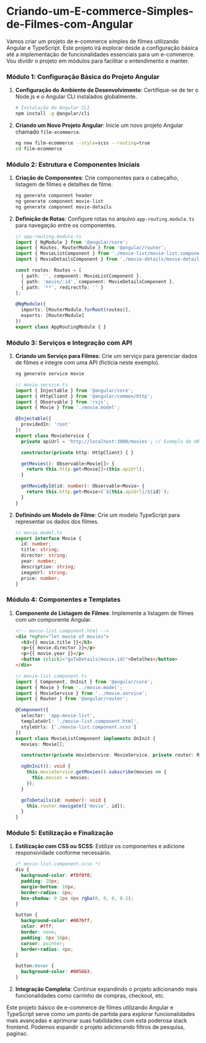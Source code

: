 # Criando-um-E-commerce-Simples-de-Filmes-com-Angular

Vamos criar um projeto de e-commerce simples de filmes utilizando Angular e TypeScript. Este projeto irá explorar desde a configuração básica até a implementação de funcionalidades essenciais para um e-commerce. Vou dividir o projeto em módulos para facilitar o entendimento e manter.

### Módulo 1: Configuração Básica do Projeto Angular

1. **Configuração do Ambiente de Desenvolvimento**: Certifique-se de ter o Node.js e o Angular CLI instalados globalmente.

   ```bash
   # Instalação do Angular CLI
   npm install -g @angular/cli
   ```

2. **Criando um Novo Projeto Angular**: Inicie um novo projeto Angular chamado `film-ecommerce`.

   ```bash
   ng new film-ecommerce --style=scss --routing=true
   cd film-ecommerce
   ```

### Módulo 2: Estrutura e Componentes Iniciais

1. **Criação de Componentes**: Crie componentes para o cabeçalho, listagem de filmes e detalhes de filme.

   ```bash
   ng generate component header
   ng generate component movie-list
   ng generate component movie-details
   ```

2. **Definição de Rotas**: Configure rotas no arquivo `app-routing.module.ts` para navegação entre os componentes.

   ```typescript
   // app-routing.module.ts
   import { NgModule } from '@angular/core';
   import { Routes, RouterModule } from '@angular/router';
   import { MovieListComponent } from './movie-list/movie-list.component';
   import { MovieDetailsComponent } from './movie-details/movie-details.component';

   const routes: Routes = [
     { path: '', component: MovieListComponent },
     { path: 'movie/:id', component: MovieDetailsComponent },
     { path: '**', redirectTo: '' }
   ];

   @NgModule({
     imports: [RouterModule.forRoot(routes)],
     exports: [RouterModule]
   })
   export class AppRoutingModule { }
   ```

### Módulo 3: Serviços e Integração com API

1. **Criando um Serviço para Filmes**: Crie um serviço para gerenciar dados de filmes e integre com uma API (fictícia neste exemplo).

   ```bash
   ng generate service movie
   ```

   ```typescript
   // movie.service.ts
   import { Injectable } from '@angular/core';
   import { HttpClient } from '@angular/common/http';
   import { Observable } from 'rxjs';
   import { Movie } from './movie.model';

   @Injectable({
     providedIn: 'root'
   })
   export class MovieService {
     private apiUrl = 'http://localhost:3000/movies'; // Exemplo de URL da API

     constructor(private http: HttpClient) { }

     getMovies(): Observable<Movie[]> {
       return this.http.get<Movie[]>(this.apiUrl);
     }

     getMovieById(id: number): Observable<Movie> {
       return this.http.get<Movie>(`${this.apiUrl}/${id}`);
     }
   }
   ```

2. **Definindo um Modelo de Filme**: Crie um modelo TypeScript para representar os dados dos filmes.

   ```typescript
   // movie.model.ts
   export interface Movie {
     id: number;
     title: string;
     director: string;
     year: number;
     description: string;
     imageUrl: string;
     price: number;
   }
   ```

### Módulo 4: Componentes e Templates

1. **Componente de Listagem de Filmes**: Implemente a listagem de filmes com um componente Angular.

   ```html
   <!-- movie-list.component.html -->
   <div *ngFor="let movie of movies">
     <h3>{{ movie.title }}</h3>
     <p>{{ movie.director }}</p>
     <p>{{ movie.year }}</p>
     <button (click)="goToDetails(movie.id)">Detalhes</button>
   </div>
   ```

   ```typescript
   // movie-list.component.ts
   import { Component, OnInit } from '@angular/core';
   import { Movie } from '../movie.model';
   import { MovieService } from '../movie.service';
   import { Router } from '@angular/router';

   @Component({
     selector: 'app-movie-list',
     templateUrl: './movie-list.component.html',
     styleUrls: ['./movie-list.component.scss']
   })
   export class MovieListComponent implements OnInit {
     movies: Movie[];

     constructor(private movieService: MovieService, private router: Router) { }

     ngOnInit(): void {
       this.movieService.getMovies().subscribe(movies => {
         this.movies = movies;
       });
     }

     goToDetails(id: number): void {
       this.router.navigate(['movie', id]);
     }
   }
   ```

### Módulo 5: Estilização e Finalização

1. **Estilização com CSS ou SCSS**: Estilize os componentes e adicione responsividade conforme necessário.

   ```scss
   /* movie-list.component.scss */
   div {
     background-color: #f0f0f0;
     padding: 20px;
     margin-bottom: 10px;
     border-radius: 8px;
     box-shadow: 0 2px 4px rgba(0, 0, 0, 0.1);
   }

   button {
     background-color: #007bff;
     color: #fff;
     border: none;
     padding: 8px 16px;
     cursor: pointer;
     border-radius: 4px;
   }

   button:hover {
     background-color: #0056b3;
   }
   ```

2. **Integração Completa**: Continue expandindo o projeto adicionando mais funcionalidades como carrinho de compras, checkout, etc.

Este projeto básico de e-commerce de filmes utilizando Angular e TypeScript serve como um ponto de partida para explorar funcionalidades mais avançadas e aprimorar suas habilidades com esta poderosa stack frontend. Podemos expandir o projeto adicionando filtros de pesquisa, paginac.
